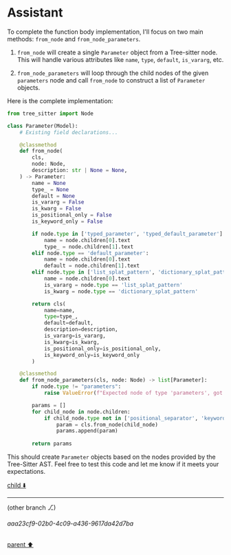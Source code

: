 # Assistant

To complete the function body implementation, I'll focus on two main methods: `from_node` and `from_node_parameters`.

1. `from_node` will create a single `Parameter` object from a Tree-sitter node. This will handle various attributes like `name`, `type`, `default`, `is_vararg`, etc.
  
2. `from_node_parameters` will loop through the child nodes of the given `parameters` node and call `from_node` to construct a list of `Parameter` objects.

Here is the complete implementation:

```python
from tree_sitter import Node

class Parameter(Model):
    # Existing field declarations...

    @classmethod
    def from_node(
        cls,
        node: Node,
        description: str | None = None,
    ) -> Parameter:
        name = None
        type_ = None
        default = None
        is_vararg = False
        is_kwarg = False
        is_positional_only = False
        is_keyword_only = False

        if node.type in ['typed_parameter', 'typed_default_parameter']:
            name = node.children[0].text
            type_ = node.children[1].text
        elif node.type == 'default_parameter':
            name = node.children[0].text
            default = node.children[1].text
        elif node.type in ['list_splat_pattern', 'dictionary_splat_pattern']:
            name = node.children[0].text
            is_vararg = node.type == 'list_splat_pattern'
            is_kwarg = node.type == 'dictionary_splat_pattern'

        return cls(
            name=name,
            type=type_,
            default=default,
            description=description,
            is_vararg=is_vararg,
            is_kwarg=is_kwarg,
            is_positional_only=is_positional_only,
            is_keyword_only=is_keyword_only
        )

    @classmethod
    def from_node_parameters(cls, node: Node) -> list[Parameter]:
        if node.type != "parameters":
            raise ValueError(f"Expected node of type 'parameters', got {node.type}")

        params = []
        for child_node in node.children:
            if child_node.type not in ['positional_separator', 'keyword_separator']:
                param = cls.from_node(child_node)
                params.append(param)
                
        return params
```

This should create `Parameter` objects based on the nodes provided by the Tree-Sitter AST. Feel free to test this code and let me know if it meets your expectations.

[child ⬇️](#aaa23cf9-02b0-4c09-a436-9617da42d7ba)

---

(other branch ⎇)
###### aaa23cf9-02b0-4c09-a436-9617da42d7ba
[parent ⬆️](#57f72327-baa2-4d25-9b9f-a877fb819b45)
